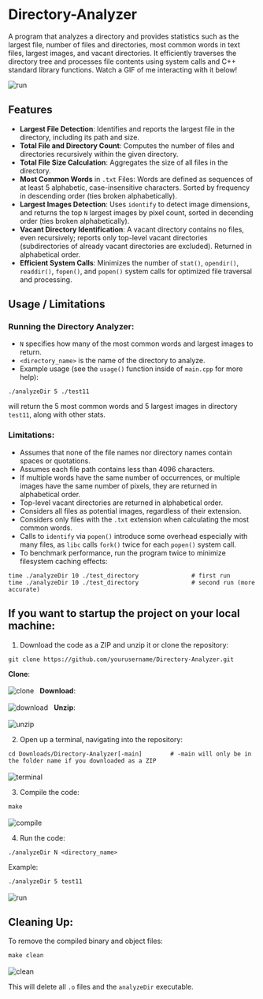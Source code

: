 # Directory-Analyzer

A program that analyzes a directory and provides statistics such as the largest file, number of files and directories, most common words in text files, largest images, and vacant directories. It efficiently traverses the directory tree and processes file contents using system calls and C++ standard library functions. Watch a GIF of me interacting with it below!

![run](https://github.com/user-attachments/assets/f6029110-9bf8-4904-80a2-0189a1564c9d)
&nbsp;

## Features
- **Largest File Detection**: Identifies and reports the largest file in the directory, including its path and size.
- **Total File and Directory Count**: Computes the number of files and directories recursively within the given directory.
- **Total File Size Calculation**: Aggregates the size of all files in the directory.
- **Most Common Words** in `.txt` Files: Words are defined as sequences of at least 5 alphabetic, case-insensitive characters. Sorted by frequency in descending order (ties broken alphabetically).
- **Largest Images Detection**: Uses `identify` to detect image dimensions, and returns the top `N` largest images by pixel count, sorted in decending order (ties broken alphabetically).
- **Vacant Directory Identification**: A vacant directory contains no files, even recursively; reports only top-level vacant directories (subdirectories of already vacant directories are excluded). Returned in alphabetical order.
- **Efficient System Calls**: Minimizes the number of `stat()`, `opendir()`, `readdir()`, `fopen()`, and `popen()` system calls for optimized file traversal and processing.

## Usage / Limitations
### Running the Directory Analyzer:
- `N` specifies how many of the most common words and largest images to return.
- `<directory_name>` is the name of the directory to analyze.
- Example usage (see the `usage()` function inside of `main.cpp` for more help):
  
```./analyzeDir 5 ./test11``` 

will return the 5 most common words and 5 largest images in directory `test11`, along with other stats.

### Limitations:
- Assumes that none of the file names nor directory names contain spaces or quotations.
- Assumes each file path contains less than 4096 characters.
- If multiple words have the same number of occurrences, or multiple images have the same number of pixels, they are returned in alphabetical order.
- Top-level vacant directories are returned in alphabetical order.
- Considers all files as potential images, regardless of their extension.
- Considers only files with the `.txt` extension when calculating the most common words.
- Calls to `identify` via `popen()` introduce some overhead especially with many files, as `libc` calls `fork()` twice for each `popen()` system call.
- To benchmark performance, run the program twice to minimize filesystem caching effects:

```
time ./analyzeDir 10 ./test_directory               # first run
time ./analyzeDir 10 ./test_directory               # second run (more accurate)
```

## If you want to startup the project on your local machine:
1. Download the code as a ZIP and unzip it or clone the repository:

  ```git clone https://github.com/yourusername/Directory-Analyzer.git```

**Clone**:
<br></br>
![clone](https://github.com/user-attachments/assets/53934a56-ff5d-4dcf-b857-b751e96d1aaf)
&nbsp;
**Download**:
<br></br>
![download](https://github.com/user-attachments/assets/0d2db9c6-0ae6-48d3-92f8-cbbe6ecebdde)
&nbsp;
**Unzip**:
<br></br>
![unzip](https://github.com/user-attachments/assets/867d917b-9074-418a-8221-a1d8f33af79d)
&nbsp;

2. Open up a terminal, navigating into the repository:

```cd Downloads/Directory-Analyzer[-main]        # -main will only be in the folder name if you downloaded as a ZIP ```
<br></br>
![terminal](https://github.com/user-attachments/assets/beb85031-a09f-4106-84ae-382902b225e8)
&nbsp;

3. Compile the code:

```make```
<br></br>
![compile](https://github.com/user-attachments/assets/332e883e-bdb4-4667-b87b-1d70434b1749)
&nbsp;

4. Run the code:

```./analyzeDir N <directory_name>```

Example:

```./analyzeDir 5 test11```
<br></br>
![run](https://github.com/user-attachments/assets/5e66b187-26e8-4167-9e87-4e4f770b9896)
&nbsp;

## Cleaning Up:

To remove the compiled binary and object files:

```make clean```
<br></br>
![clean](https://github.com/user-attachments/assets/169c9fb3-e545-4ca0-822b-b38d28612b8f)
&nbsp;

This will delete all `.o` files and the `analyzeDir` executable.
